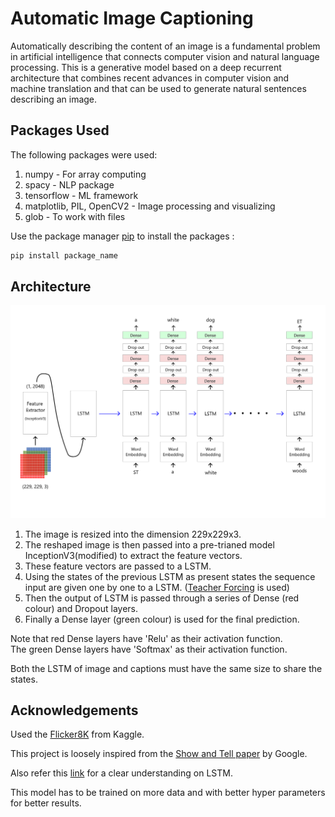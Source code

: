 # Automatic Image Captioning

Automatically describing the content of an image is a fundamental problem in artificial intelligence that connects computer vision and natural language processing. This is a generative model based on a deep recurrent architecture that combines recent advances in computer vision and machine translation and that can be used to generate natural sentences describing an image.

## Packages Used

The following packages were used:

1. numpy - For array computing
2. spacy - NLP package
3. tensorflow - ML framework
4. matplotlib, PIL, OpenCV2 - Image processing and visualizing
5. glob - To work with files

Use the package manager [pip](https://pypi.org/) to install the packages :

```bash
pip install package_name
```
## Architecture

![Architecture](https://github.com/siddarth-c/MachineLearning/blob/master/RNN/Image%20Captioning/Architecture.png "Title")

1. The image is resized into the dimension 229x229x3.
2. The reshaped image is then passed into a pre-trianed model InceptionV3(modified) to extract the feature vectors.
3. These feature vectors are passed to a LSTM.
4. Using the states of the previous LSTM as present states the sequence input are given one by one to a LSTM. ([Teacher Forcing](https://machinelearningmastery.com/teacher-forcing-for-recurrent-neural-networks/) is used)
5. Then the output of LSTM is passed through a series of Dense (red colour) and Dropout layers.
6. Finally a Dense layer (green colour) is used for the final prediction. <br>

Note that red Dense layers have 'Relu' as their activation function.<br>
The green Dense layers have 'Softmax' as their activation function.

Both the LSTM of image and captions must have the same size to share the states.

## Acknowledgements

Used the [Flicker8K](https://www.kaggle.com/shadabhussain/flickr8k) from Kaggle.

This project is loosely inspired from the [Show and Tell paper](https://arxiv.org/abs/1411.4555) by Google.

Also refer this [link](http://colah.github.io/posts/2015-08-Understanding-LSTMs/) for a clear understanding on LSTM. 

This model has to be trained on more data and with better hyper parameters for better results. 
